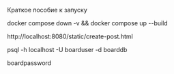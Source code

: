 Краткое пособие к запуску

docker compose down -v && docker compose up --build

http://localhost:8080/static/create-post.html

psql -h localhost -U boarduser -d boarddb

boardpassword
